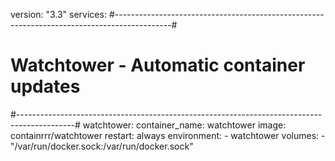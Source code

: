 version: "3.3"
services:
#--------------------------------------------------------------------------------------------#
#                         Watchtower - Automatic container updates                           #
#--------------------------------------------------------------------------------------------#
  watchtower:
    container_name: watchtower
    image: containrrr/watchtower
    restart: always
    environment:
      - watchtower
    volumes:
      - "/var/run/docker.sock:/var/run/docker.sock"
